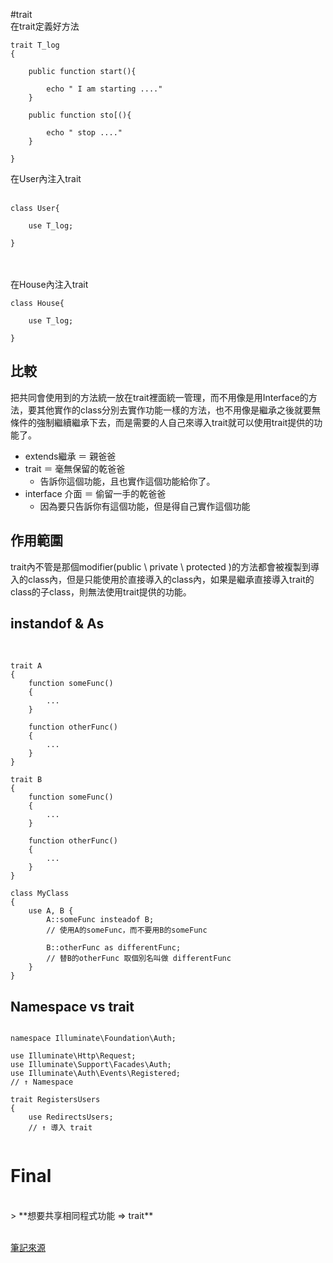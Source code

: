 #trait
<br/>
在trait定義好方法

```
trait T_log
{

    public function start(){
    
        echo " I am starting ...."
    }
    
    public function sto[(){
    
        echo " stop ...."
    }

}
```

在User內注入trait
<br/>
<br/>


```
class User{

    use T_log;

}
```
<br/>
<br/>
在House內注入trait

```
class House{

    use T_log;

}
```

## 比較

把共同會使用到的方法統一放在trait裡面統一管理，而不用像是用Interface的方法，要其他實作的class分別去實作功能一樣的方法，也不用像是繼承之後就要無條件的強制繼續繼承下去，而是需要的人自己來導入trait就可以使用trait提供的功能了。

* extends繼承 ＝ 親爸爸
* trait ＝ 毫無保留的乾爸爸
    * 告訴你這個功能，且也實作這個功能給你了。
* interface 介面 ＝ 偷留一手的乾爸爸
    * 因為要只告訴你有這個功能，但是得自己實作這個功能 

    

## 作用範圍

trait內不管是那個modifier(public \ private \ protected )的方法都會被複製到導入的class內，但是只能使用於直接導入的class內，如果是繼承直接導入trait的class的子class，則無法使用trait提供的功能。


## instandof & As
<br/>

```
trait A 
{
    function someFunc() 
    {
        ... 
    }

    function otherFunc() 
    {
        ...
    }
}

trait B 
{
    function someFunc() 
    { 
        ...
    }

    function otherFunc() 
    {
        ...
    }
}

class MyClass 
{
    use A, B {
        A::someFunc insteadof B;
        // 使用A的someFunc，而不要用B的someFunc
        
        B::otherFunc as differentFunc;
        // 替B的otherFunc 取個別名叫做 differentFunc
    }
}
```

## Namespace vs trait
```

namespace Illuminate\Foundation\Auth;

use Illuminate\Http\Request;
use Illuminate\Support\Facades\Auth;
use Illuminate\Auth\Events\Registered;
// ↑ Namespace

trait RegistersUsers
{
    use RedirectsUsers;
    // ↑ 導入 trait


```


# Final
<br/>
> **想要共享相同程式功能 => trait**
<br/>

<br/>


[筆記來源](http://oomusou.io/php/php-trait/)









